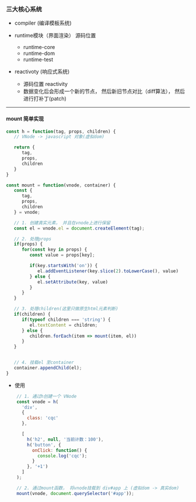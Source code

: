 ### 三大核心系统
- compiler (编译模板系统)
- runtime模块（界面渲染）
  源码位置
   - runtime-core
   - runtime-dom
   - runtime-test

- reactivoty (响应式系统)
   - 源码位置  reactivity
   - 数据变化后会形成一个新的节点， 然后新旧节点对比（diff算法）， 然后进行打补丁(patch)

---

#### mount 简单实现

```javascript
const h = function(tag, props, children) {
   // VNode -> javascript 对象(虚拟dom)

   return {
      tag,
      props,
      children
   }
}

const mount = function(vnode, container) {
   const {
      tag,
      props,
      children
   } = vnode;

   // 1. 创建真实元素， 并且在vnode上进行保留
   const el = vnode.el = document.createElement(tag);

   // 2. 处理props
   if(props) {
      for(const key in props) {
         const value = props[key];

         if(key.startsWith('on')) {
            el.addEventListener(key.slice(2).toLowerCase(), value)
         } else {
            el.setAttribute(key, value)
         }
      }
   }

   // 3. 处理children(这里只做原生html元素判断)
   if(children) {
      if(typeof children === 'string') {
         el.textContent = children;
      } else {
         children.forEach(item => mount(item, el))
      }
   }


   // 4. 挂载el 至container
   container.appendChild(el);
}

```

- 使用
```javascript
    // 1. 通过h创建一个 VNode
    const vnode = h(
      'div', 
      {
        class: 'cqc'
      },

      [
        h('h2', null, '当前计数：100'),
        h('button', {
          onClick: function() {
            console.log('cqc');
          }
        }, '+1')
      ]
    );

    // 2. 通过mount函数， 将vnode挂载到 div#app 上 (虚拟dom -> 真实dom)
    mount(vnode, document.querySelector('#app'));

```
